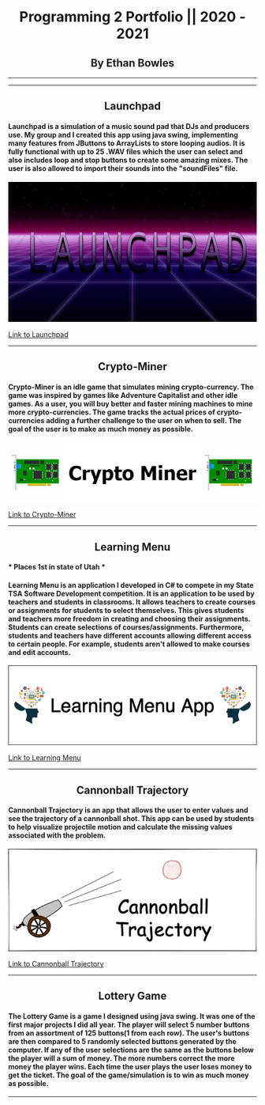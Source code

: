 <h1 align="center">Programming 2 Portfolio || 2020 - 2021</h1>
<h2 align="center">By Ethan Bowles</h2>

___
___
<h2 align="center">Launchpad</h2>

#### Launchpad is a simulation of a music sound pad that DJs and producers use. My group and I created this app using java swing, implementing many features from JButtons to ArrayLists to store looping audios. It is fully functional with up to 25 .WAV files which the user can select and also includes loop and stop buttons to create some amazing mixes. The user is also allowed to import their sounds into the "soundFiles" file. 
<p align="center">
  <img src="/Launchpad/CONTENTS/background.png" />
</p>

[Link to Launchpad](Launchpad)

___
<h2 align="center">Crypto-Miner</h2>

#### Crypto-Miner is an idle game that simulates mining crypto-currency. The game was inspired by games like Adventure Capitalist and other idle games. As a user, you will buy better and faster mining machines to mine more crypto-currencies. The game tracks the actual prices of crypto-currencies adding a further challenge to the user on when to sell. The goal of the user is to make as much money as possible. 
<p align="center">
  <img src="CryptoMiner/CONTENTS/CryptoMinerLogo.draw.png" />
</p>

[Link to Crypto-Miner](CryptoMiner)

___
<h2 align="center">Learning Menu</h2>

#### * Places 1st in state of Utah *
#### Learning Menu is an application I developed in C# to compete in my State TSA Software Development competition. It is an application to be used by teachers and students in classrooms. It allows teachers to create courses or assignments for students to select themselves. This gives students and teachers more freedom in creating and choosing their assignments. Students can create selections of courses/assignments. Furthermore, students and teachers have different accounts allowing different access to certain people. For example, students aren't allowed to make courses and edit accounts. 
<p align="center">
  <img src="LearningMenu/CONTENTS/LearningMenu.png" />
</p>

[Link to Learning Menu](LearningMenu)
___
<h2 align="center">Cannonball Trajectory</h2>

#### Cannonball Trajectory is an app that allows the user to enter values and see the trajectory of a cannonball shot. This app can be used by students to help visualize projectile motion and calculate the missing values associated with the problem.

<p align="center">
  <img src="Cannon/CONTENTS/Cannonball.png" />
</p>

[Link to Cannonball Trajectory](Cannon)
___
<h2 align="center">Lottery Game</h2>

#### The Lottery Game is a game I designed using java swing. It was one of the first major projects I did all year. The player will select 5 number buttons from an assortment of 125 buttons(1 from each row). The user's buttons are then compared to 5 randomly selected buttons generated by the computer. If any of the user selections are the same as the buttons below the player will a sum of money. The more numbers correct the more money the player wins. Each time the user plays the user loses money to get the ticket. The goal of the game/simulation is to win as much money as possible.
___
